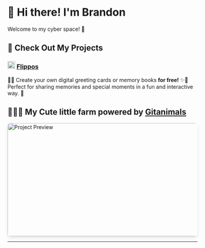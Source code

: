 # 👋 Hi there! I'm Brandon

Welcome to my cyber space! 🚀



## 🔔 Check Out My Projects

### <img src="https://www.flippos.xyz/cdn/favicon16.png" alt="Flippos Logo" width="20" height="20"> **[Flippos](https://flippos.xyz)** 
🎉✨ Create your own digital greeting cards or memory books **for free!** ✨🎉
Perfect for sharing memories and special moments in a fun and interactive way. 🎁  



## 🌱🐄🏡 My Cute little farm powered by [Gitanimals](https://www.gitanimals.org)

<a>
  <img
    src="https://render.gitanimals.org/farms/gc535"
    alt="Project Preview"
    width="600"
    height="300"
    style="border-radius: 8px; box-shadow: 0px 4px 8px rgba(0,0,0,0.1);"
  />
</a>

---

<!--
**gc535/gc535** is a ✨ _special_ ✨ repository because its `README.md` (this file) appears on your GitHub profile.

Here are some ideas to get you started:

- 🔭 I’m currently working on ...
- 🌱 I’m currently learning ...
- 👯 I’m looking to collaborate on ...
- 🤔 I’m looking for help with ...
- 💬 Ask me about ...
- 📫 How to reach me: ...
- 😄 Pronouns: ...
- ⚡ Fun fact: ...
-->
